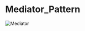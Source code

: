 # Mediator_Pattern
![Mediator](https://github.com/user-attachments/assets/c8285247-63f9-409d-8d33-b64db76f508f)
